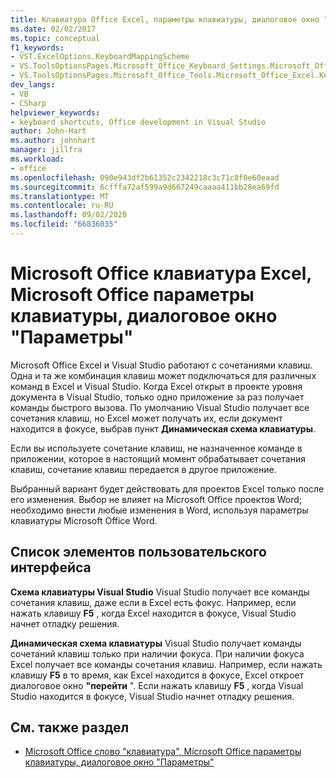 ```yaml
---
title: Клавиатура Office Excel, параметры клавиатуры, диалоговое окно "Параметры"
ms.date: 02/02/2017
ms.topic: conceptual
f1_keywords:
- VST.ExcelOptions.KeyboardMappingScheme
- VS.ToolsOptionsPages.Microsoft_Office_Keyboard_Settings.Microsoft_Office_Excel_Keyboard
- VS.ToolsOptionsPages.Microsoft_Office_Tools.Microsoft_Office_Excel.Keyboard
dev_langs:
- VB
- CSharp
helpviewer_keywords:
- keyboard shortcuts, Office development in Visual Studio
author: John-Hart
ms.author: johnhart
manager: jillfra
ms.workload:
- office
ms.openlocfilehash: 090e943df2b61352c2342218c3c71c8f0e60eaad
ms.sourcegitcommit: 6cfffa72af599a9d667249caaaa411bb28ea69fd
ms.translationtype: MT
ms.contentlocale: ru-RU
ms.lasthandoff: 09/02/2020
ms.locfileid: "66836035"
---
```

# <a name="microsoft-office-excel-keyboard-microsoft-office-keyboard-settings-options-dialog-box"></a>Microsoft Office клавиатура Excel, Microsoft Office параметры клавиатуры, диалоговое окно "Параметры"
  Microsoft Office Excel и Visual Studio работают с сочетаниями клавиш. Одна и та же комбинация клавиш может подключаться для различных команд в Excel и Visual Studio. Когда Excel открыт в проекте уровня документа в Visual Studio, только одно приложение за раз получает команды быстрого вызова. По умолчанию Visual Studio получает все сочетания клавиш, но Excel может получать их, если документ находится в фокусе, выбрав пункт **Динамическая схема клавиатуры**.

 Если вы используете сочетание клавиш, не назначенное команде в приложении, которое в настоящий момент обрабатывает сочетания клавиш, сочетание клавиш передается в другое приложение.

 Выбранный вариант будет действовать для проектов Excel только после его изменения. Выбор не влияет на Microsoft Office проектов Word; необходимо внести любые изменения в Word, используя параметры клавиатуры Microsoft Office Word.

## <a name="uielement-list"></a>Список элементов пользовательского интерфейса
 **Схема клавиатуры Visual Studio** Visual Studio получает все команды сочетания клавиш, даже если в Excel есть фокус. Например, если нажать клавишу **F5** , когда Excel находится в фокусе, Visual Studio начнет отладку решения.

 **Динамическая схема клавиатуры** Visual Studio получает команды сочетаний клавиш только при наличии фокуса. При наличии фокуса Excel получает все команды сочетания клавиш. Например, если нажать клавишу **F5** в то время, как Excel находится в фокусе, Excel откроет диалоговое окно **"перейти** ". Если нажать клавишу **F5** , когда Visual Studio находится в фокусе, Visual Studio начнет отладку решения.

## <a name="see-also"></a>См. также раздел
- [Microsoft Office слово "клавиатура", Microsoft Office параметры клавиатуры, диалоговое окно "Параметры"](../vsto/microsoft-office-word-keyboard-microsoft-office-keyboard-settings-options-dialog-box.md)
